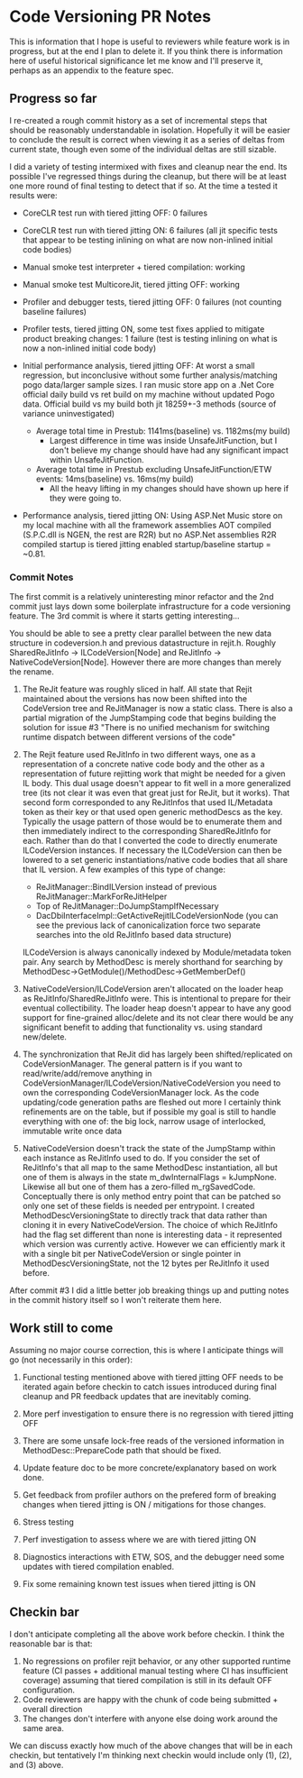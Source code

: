 # Code Versioning PR Notes #

This is information that I hope is useful to reviewers while feature work is in progress, but at the end I plan to delete it. If you think there is information here of useful historical significance let me know and I'll preserve it, perhaps as an appendix to the feature spec.

## Progress so far ##

I re-created a rough commit history as a set of incremental steps that should be reasonably understandable in isolation. Hopefully it will be easier to conclude the result is correct when viewing it as a series of deltas from current state, though even some of the individual deltas are still sizable.

I did a variety of testing intermixed with fixes and cleanup near the end. Its possible I've regressed things during the cleanup, but there will be at least one more round of final testing to detect that if so. At the time a tested it results were:



- CoreCLR test run with tiered jitting OFF: 0 failures
- CoreCLR test run with tiered jitting ON: 6 failures (all jit specific tests that appear to be testing inlining on what are now non-inlined initial code bodies)
- Manual smoke test interpreter + tiered compilation: working
- Manual smoke test MulticoreJit, tiered jitting OFF: working
- Profiler and debugger tests, tiered jitting OFF: 0 failures (not counting baseline failures)
- Profiler tests, tiered jitting ON, some test fixes applied to mitigate product breaking changes: 1 failure (test is testing inlining on what is now a non-inlined initial code body)
- Initial performance analysis, tiered jitting OFF: At worst a small regression, but inconclusive without some further analysis/matching pogo data/larger sample sizes. I ran music store app on a .Net Core official daily build vs ret build on my machine without updated Pogo data. Official build vs my build both jit 18259+-3 methods (source of variance uninvestigated)
	- Average total time in Prestub:              1141ms(baseline) vs. 1182ms(my build)
		- Largest difference in time was inside UnsafeJitFunction, but I don't believe my change should have had any significant impact within UnsafeJitFunction.
	- Average total time in Prestub excluding UnsafeJitFunction/ETW events: 14ms(baseline) vs. 16ms(my build)
		- All the heavy lifting in my changes should have shown up here if they were going to.

- Performance analysis, tiered jitting ON: Using ASP.Net Music store on my local machine with all the framework assemblies AOT compiled (S.P.C.dll is NGEN, the rest are R2R) but no ASP.Net assemblies R2R compiled startup is tiered jitting enabled startup/baseline startup = ~0.81.



### Commit Notes ###


The first commit is a relatively uninteresting minor refactor and the 2nd commit just lays down some boilerplate infrastructure for a code versioning feature. The 3rd commit is where it starts getting interesting...

You should be able to see a pretty clear parallel between the new data structure in codeversion.h and previous datastructure in rejit.h. Roughly SharedReJitInfo -> ILCodeVersion[Node] and ReJitInfo -> NativeCodeVersion[Node]. However there are more changes than merely the rename.

1. The ReJit feature was roughly sliced in half. All state that Rejit maintained about the versions has now been shifted into the CodeVersion tree and ReJitManager is now a static class. There is also a partial migration of the JumpStamping code that begins building the solution for issue #3 "There is no unified mechanism for switching runtime dispatch between different versions of the code"

2. The Rejit feature used ReJitInfo in two different ways, one as a representation of a concrete native code body and the other as a representation of future rejitting work that might be needed for a given IL body. This dual usage doesn't appear to fit well in a more generalized tree (its not clear it was even that great just for ReJit, but it works). That second form corresponded to any ReJitInfos that used IL/Metadata token as their key or that used open generic methodDescs as the key. Typically the usage pattern of those would be to enumerate them and then immediately indirect to the corresponding SharedReJitInfo for each. Rather than do that I converted the code to directly enumerate ILCodeVersion instances. If necessary the ILCodeVersion can then be lowered to a set generic instantiations/native code bodies that all share that IL version. A few examples of this type of change:

	- ReJitManager::BindILVersion instead of previous ReJitManager::MarkForReJitHelper
	- Top of ReJitManager::DoJumpStampIfNecessary
	- DacDbiInterfaceImpl::GetActiveRejitILCodeVersionNode (you can see the previous lack of canonicalization force two separate searches into the old ReJitInfo based data structure)

    ILCodeVersion is always canonically indexed by Module/metadata token pair. Any search by MethodDesc is merely shorthand for searching by MethodDesc->GetModule()/MethodDesc->GetMemberDef()

3. NativeCodeVersion/ILCodeVersion aren't allocated on the loader heap as ReJitInfo/SharedReJitInfo were. This is intentional to prepare for their eventual collectibility. The loader heap doesn't appear to have any good support for fine-grained alloc/delete and its not clear there would be any significant benefit to adding that functionality vs. using standard new/delete.
4. The synchronization that ReJit did has largely been shifted/replicated on CodeVersionManager. The general pattern is if you want to read/write/add/remove anything in CodeVersionManager/ILCodeVersion/NativeCodeVersion you need to own the corresponding CodeVersionManager lock. As the code updating/code generation paths are fleshed out more I certainly think refinements are on the table, but if possible my goal is still to handle everything with one of: the big lock, narrow usage of interlocked, immutable write once data

5. NativeCodeVersion doesn't track the state of the JumpStamp within each instance as ReJitInfo used to do. If you consider the set of ReJitInfo's that all map to the same MethodDesc instantiation, all but one of them is always in the state m\_dwInternalFlags = kJumpNone. Likewise all but one of them has a zero-filled m\_rgSavedCode. Conceptually there is only method entry point that can be patched so only one set of these fields is needed per entrypoint. I created MethodDescVersioningState to directly track that data rather than cloning it in every NativeCodeVersion. The choice of which ReJitInfo had the flag  set different than none is interesting data - it represented which version was currently active. However we can efficiently mark it with a single bit per NativeCodeVersion or single pointer in MethodDescVersioningState, not the 12 bytes per ReJitInfo it used before.

After commit #3 I did a little better job breaking things up and putting notes in the commit history itself so I won't reiterate them here.

## Work still to come ##

Assuming no major course correction, this is where I anticipate things will go (not necessarily in this order):

1. Functional testing mentioned above with tiered jitting OFF needs to be iterated again before checkin to catch issues introduced during final cleanup and PR feedback updates that are inevitably coming.

2. More perf investigation to ensure there is no regression with tiered jitting OFF

3. There are some unsafe lock-free reads of the versioned information in MethodDesc::PrepareCode path that should be fixed.

4. Update feature doc to be more concrete/explanatory based on work done.

5. Get feedback from profiler authors on the prefered form of breaking changes when tiered jitting is ON / mitigations for those changes.

6. Stress testing

7. Perf investigation to assess where we are with tiered jitting ON

8. Diagnostics interactions with ETW, SOS, and the debugger need some updates with tiered compilation enabled.

9. Fix some remaining known test issues when tiered jitting is ON


## Checkin bar ##

I don't anticipate completing all the above work before checkin. I think the reasonable bar is that:

1. No regressions on profiler rejit behavior, or any other supported runtime feature (CI passes + additional manual testing where CI has insufficient coverage) assuming that tiered compilation is still in its default OFF configuration.
2. Code reviewers are happy with the chunk of code being submitted + overall direction
3. The changes don't interfere with anyone else doing work around the same area.

We can discuss exactly how much of the above changes that will be in each checkin, but tentatively I'm thinking next checkin would include only (1), (2), and (3) above.